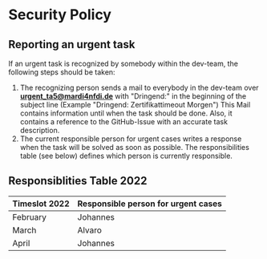 # Security Policy

## Reporting an urgent task 

If an urgent task is recognized by somebody within the dev-team, the following steps should be taken:

1. The recognizing person sends a mail to everybody in the dev-team over **urgent_ta5@mardi4nfdi.de** with "Dringend:" in the beginning of the subject line (Example "Dringend: Zertifikattimeout Morgen") This Mail contains information until when the task should be done. Also, it contains a reference to the GitHub-Issue with an accurate task description.
2. The current responsible person for urgent cases writes a response when the task will be solved as soon as possible. The responsibilities table (see below) defines which person is currently responsible.


## Responsiblities Table 2022

|Timeslot 2022|Responsible person for urgent cases|
|-------------|-----------------------------------|
|February|Johannes|
|March|Alvaro|
|April|Johannes|
